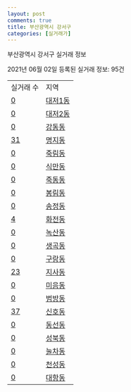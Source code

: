 ```yaml
---
layout: post
comments: true
title: 부산광역시 강서구
categories: [실거래가]
---
```


부산광역시 강서구 실거래 정보

2021년 06월 02일 등록된 실거래 정보: 95건


<table>
  <tr>
    <td>실거래 수</td>
    <td>지역</td>
  </tr>

  
  <tr>
    <td><a href="2644010100.html">0</a></td>
    <td><a href="2644010100.html">대저1동</a></td>
  </tr>
    

  <tr>
    <td><a href="2644010200.html">0</a></td>
    <td><a href="2644010200.html">대저2동</a></td>
  </tr>
    

  <tr>
    <td><a href="2644010300.html">0</a></td>
    <td><a href="2644010300.html">강동동</a></td>
  </tr>
    

  <tr>
    <td><a href="2644010400.html">31</a></td>
    <td><a href="2644010400.html">명지동</a></td>
  </tr>
    

  <tr>
    <td><a href="2644010500.html">0</a></td>
    <td><a href="2644010500.html">죽림동</a></td>
  </tr>
    

  <tr>
    <td><a href="2644010600.html">0</a></td>
    <td><a href="2644010600.html">식만동</a></td>
  </tr>
    

  <tr>
    <td><a href="2644010700.html">0</a></td>
    <td><a href="2644010700.html">죽동동</a></td>
  </tr>
    

  <tr>
    <td><a href="2644010800.html">0</a></td>
    <td><a href="2644010800.html">봉림동</a></td>
  </tr>
    

  <tr>
    <td><a href="2644010900.html">0</a></td>
    <td><a href="2644010900.html">송정동</a></td>
  </tr>
    

  <tr>
    <td><a href="2644011000.html">4</a></td>
    <td><a href="2644011000.html">화전동</a></td>
  </tr>
    

  <tr>
    <td><a href="2644011100.html">0</a></td>
    <td><a href="2644011100.html">녹산동</a></td>
  </tr>
    

  <tr>
    <td><a href="2644011200.html">0</a></td>
    <td><a href="2644011200.html">생곡동</a></td>
  </tr>
    

  <tr>
    <td><a href="2644011300.html">0</a></td>
    <td><a href="2644011300.html">구랑동</a></td>
  </tr>
    

  <tr>
    <td><a href="2644011400.html">23</a></td>
    <td><a href="2644011400.html">지사동</a></td>
  </tr>
    

  <tr>
    <td><a href="2644011500.html">0</a></td>
    <td><a href="2644011500.html">미음동</a></td>
  </tr>
    

  <tr>
    <td><a href="2644011600.html">0</a></td>
    <td><a href="2644011600.html">범방동</a></td>
  </tr>
    

  <tr>
    <td><a href="2644011700.html">37</a></td>
    <td><a href="2644011700.html">신호동</a></td>
  </tr>
    

  <tr>
    <td><a href="2644011800.html">0</a></td>
    <td><a href="2644011800.html">동선동</a></td>
  </tr>
    

  <tr>
    <td><a href="2644011900.html">0</a></td>
    <td><a href="2644011900.html">성북동</a></td>
  </tr>
    

  <tr>
    <td><a href="2644012000.html">0</a></td>
    <td><a href="2644012000.html">눌차동</a></td>
  </tr>
    

  <tr>
    <td><a href="2644012100.html">0</a></td>
    <td><a href="2644012100.html">천성동</a></td>
  </tr>
    

  <tr>
    <td><a href="2644012200.html">0</a></td>
    <td><a href="2644012200.html">대항동</a></td>
  </tr>
    


</table>
    